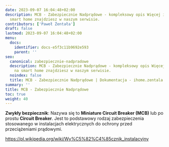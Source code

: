 ```yaml
---
date: 2023-09-07 16:04:48+02:00
description: MCB - Zabezpiecznie Nadprądowe - kompleksowy opis Więcej informacji na
  smart home znajdziesz w naszym serwisie.
contributors: ['Paweł Żentała']
draft: false
lastmod: 2023-09-07 16:04:48+02:00
menu:
  docs:
    identifier: docs-e5f3c11b9692e593
    parent: ''
seo:
  canonical: zabezpiecznie-nadpradowe
  description: MCB - Zabezpiecznie Nadprądowe - kompleksowy opis Więcej informacji
    na smart home znajdziesz w naszym serwisie.
  noindex: false
  title: MCB - Zabezpiecznie Nadprądowe | Dokumentacja - ihome.zentala.io
summary: ''
title: MCB - Zabezpiecznie Nadprądowe
toc: true
weight: 40
---
```



**Zwykły bezpiecznik**: Nazywa się to **Miniature Circuit Breaker (MCB)** lub po prostu **Circuit Breaker**. Jest to podstawowy rodzaj zabezpieczenia stosowanego w instalacjach elektrycznych do ochrony przed przeciążeniami prądowymi.

https://pl.wikipedia.org/wiki/Wy%C5%82%C4%85cznik_instalacyjny
